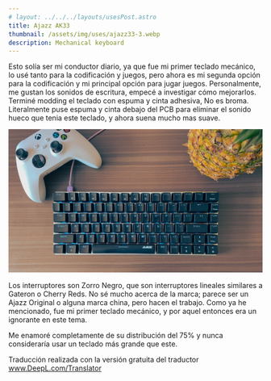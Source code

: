```yaml
---
# layout: ../../../layouts/usesPost.astro
title: Ajazz AK33
thumbnail: /assets/img/uses/ajazz33-3.webp
description: Mechanical keyboard
---
```


Esto solía ser mi conductor diario, ya que fue mi primer teclado mecánico, lo usé tanto para la codificación y juegos, pero ahora es mi segunda opción para la codificación y mi principal opción para jugar juegos.
Personalmente, me gustan los sonidos de escritura, empecé a investigar cómo mejorarlos. Terminé modding el teclado con espuma y cinta adhesiva, No es broma. Literalmente puse espuma y cinta debajo del PCB para eliminar el sonido hueco que tenia este teclado, y ahora suena mucho mas suave.

![ajazz33-1.webp](/assets/img/uses/ajazz33-1.webp)

Los interruptores son Zorro Negro, que son interruptores lineales similares a Gateron o Cherry Reds. No sé mucho acerca de la marca; parece ser un Ajazz Original o alguna marca china, pero hacen el trabajo. Como ya he mencionado, fue mi primer teclado mecánico, y por aquel entonces era un ignorante en este tema.

Me enamoré completamente de su distribución del 75% y nunca consideraría usar un teclado más grande que este.

Traducción realizada con la versión gratuita del traductor www.DeepL.com/Translator
